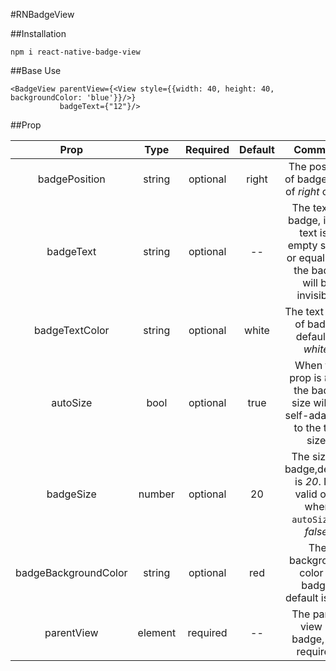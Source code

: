 #RNBadgeView

##Installation
>
`npm i react-native-badge-view`

##Base Use
>
```
<BadgeView parentView={<View style={{width: 40, height: 40, backgroundColor: 'blue'}}/>} 
           badgeText={"12"}/>
```

##Prop
>
|Prop|Type|Required|Default|Comment|
|:----:|:---:|:---:|:---:|:----:|
|badgePosition|string|optional|right|The position of badge, one of *right* or *left*|
|badgeText|string|optional|--|The text of badge, if the text is a empty string or equal to *0*, the badge will be invisible.|
|badgeTextColor|string|optional|white|The text color of badge, default is *white*.|
|autoSize|bool|optional|true|When the prop is *true*, the badge size will be  self-adaption to the text size.|
|badgeSize|number|optional|20|The size of badge,default is *20*. It is valid only when `autoSize` is *false*.|
|badgeBackgroundColor|string|optional|red|The background color of badge, default is *red*.|
|parentView|element|required|--|The parent view of badge, it is required.|